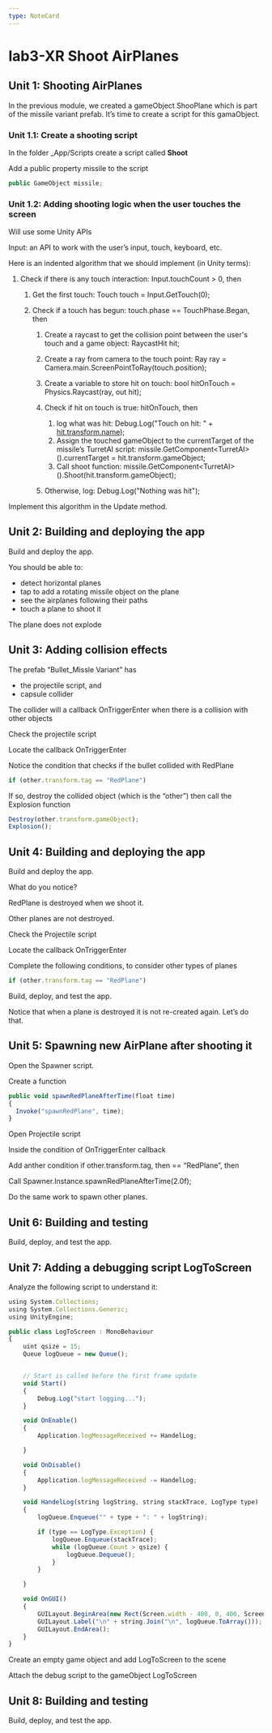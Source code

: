 ```yaml
---
type: NoteCard
---
```


# lab3-XR Shoot AirPlanes
## Unit 1: Shooting AirPlanes

In the previous module, we created a gameObject ShooPlane which is part of the missile variant prefab. It’s time to create a script for this gamaObject.

### Unit 1.1: Create a shooting script

In the folder \_App/Scripts create a script called **Shoot**

Add a public property missile to the script

```js
public GameObject missile;
```

### Unit 1.2: Adding shooting logic when the user touches the screen

Will use some Unity APIs

Input: an API to work with the user’s input, touch, keyboard, etc.

Here is an indented algorithm that we should implement (in Unity terms):

1.  Check if there is any touch interaction: Input.touchCount > 0, then

    1.  Get the first touch: Touch touch = Input.GetTouch(0);

    2.  Check if a touch has begun: touch.phase == TouchPhase.Began, then

        1.  Create a raycast to get the collision point between the user's touch and a game object: RaycastHit hit;

        2.  Create a ray from camera to the touch point: Ray ray = Camera.main.ScreenPointToRay(touch.position);

        3.  Create a variable to store hit on touch: bool hitOnTouch = Physics.Raycast(ray, out hit);

        4.  Check if hit on touch is true: hitOnTouch, then

            1.  log what was hit: Debug.Log("Touch on hit: " + [hit.transform.name](http://hit.transform.name));
            2.  Assign the touched gameObject to the currentTarget of the missile’s TurretAI script: missile.GetComponent\<TurretAI>().currentTarget = hit.transform.gameObject;
            3.  Call shoot function: missile.GetComponent\<TurretAI>().Shoot(hit.transform.gameObject);

        5.  Otherwise, log: Debug.Log("Nothing was hit");

Implement this algorithm in the Update method.

## Unit 2: Building and deploying the app

Build and deploy the app.

You should be able to:

*   detect horizontal planes
*   tap to add a rotating missile object on the plane
*   see the airplanes following their paths
*   touch a plane to shoot it

The plane does not explode

## Unit 3: Adding collision effects

The prefab “Bullet\_Missle Variant” has

*   the projectile script, and
*   capsule collider

The collider will a callback OnTriggerEnter when there is a collision with other objects

Check the projectile script

Locate the callback OnTriggerEnter

Notice the condition that checks if the bullet collided with RedPlane

```js
if (other.transform.tag == "RedPlane")
```

If so, destroy the collided object (which is the “other”) then call the Explosion function

```js
Destroy(other.transform.gameObject);
Explosion();
```

## Unit 4: Building and deploying the app

Build and deploy the app.

What do you notice?

RedPlane is destroyed when we shoot it.

Other planes are not destroyed.

Check the Projectile script

Locate the callback OnTriggerEnter

Complete the following conditions, to consider other types of planes

```js
if (other.transform.tag == "RedPlane")
```

Build, deploy, and test the app.

Notice that when a plane is destroyed it is not re-created again. Let’s do that.

## Unit 5: Spawning new AirPlane after shooting it

Open the Spawner script.

Create a function

```js
public void spawnRedPlaneAfterTime(float time)
{
  Invoke("spawnRedPlane", time);
}
```

Open Projectile script

Inside the condition of OnTriggerEnter callback

Add anther condition if other.transform.tag, then == “RedPlane”, then

Call Spawner.Instance.spawnRedPlaneAfterTime(2.0f);

Do the same work to spawn other planes.

## Unit 6: Building and testing

Build, deploy, and test the app.

## Unit 7: Adding a debugging script LogToScreen

Analyze the following script to understand it:

```js
using System.Collections;
using System.Collections.Generic;
using UnityEngine;

public class LogToScreen : MonoBehaviour
{
	uint qsize = 15;
	Queue logQueue = new Queue();


	// Start is called before the first frame update
	void Start()
	{
		Debug.Log("start logging...");
	}

	void OnEnable()
	{
		Application.logMessageReceived += HandelLog;

	}

	void OnDisable()
	{
		Application.logMessageReceived -= HandelLog;
	}

	void HandelLog(string logString, string stackTrace, LogType type)
	{
		logQueue.Enqueue("" + type + ": " + logString);

		if (type == LogType.Exception) {
			logQueue.Enqueue(stackTrace);
			while (logQueue.Count > qsize) {
				logQueue.Dequeue();
			}
		}

	}

	void OnGUI()
	{
		GUILayout.BeginArea(new Rect(Screen.width - 400, 0, 400, Screen.height));
		GUILayout.Label("\n" + string.Join("\n", logQueue.ToArray()));
		GUILayout.EndArea();
	}
}
```

Create an empty game object and add LogToScreen to the scene

Attach the debug script to the gameObject LogToScreen

## Unit 8: Building and testing

Build, deploy, and test the app.